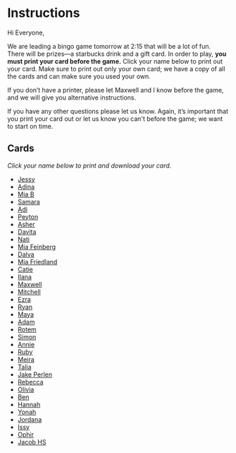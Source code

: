 # Instructions
Hi Everyone,

We are leading a bingo game tomorrow at 2:15 that will be a lot of fun. There will be prizes—a starbucks drink and a gift card. In order to play, **you must print your card before the game.** Click your name below to print out your card. Make sure to print out only your own card; we have a copy of all the cards and can make sure you used your own.

If you don’t have a printer, please let Maxwell and I know before the game, and we will give you alternative instructions. 

If you have any other questions please let us know. Again, it’s important that you print your card out or let us know you can't before the game; we want to start on time.

## Cards
*Click your name below to print and download your card.*
- [Jessy](https://gotmax23.github.io/8G-Bingo-Cards/cards/Jessy.pdf)
- [Adina](https://gotmax23.github.io/8G-Bingo-Cards/cards/Adina.pdf)
- [Mia B](https://gotmax23.github.io/8G-Bingo-Cards/cards/Mia_B.pdf)
- [Samara](https://gotmax23.github.io/8G-Bingo-Cards/cards/Samara.pdf)
- [Adi](https://gotmax23.github.io/8G-Bingo-Cards/cards/Adi.pdf)
- [Peyton](https://gotmax23.github.io/8G-Bingo-Cards/cards/Peyton.pdf)
- [Asher](https://gotmax23.github.io/8G-Bingo-Cards/cards/Asher.pdf)
- [Davita](https://gotmax23.github.io/8G-Bingo-Cards/cards/Davita.pdf)
- [Nati](https://gotmax23.github.io/8G-Bingo-Cards/cards/Nati.pdf)
- [Mia Feinberg](https://gotmax23.github.io/8G-Bingo-Cards/cards/Mia_Feinberg.pdf)
- [Dalya](https://gotmax23.github.io/8G-Bingo-Cards/cards/Dalya.pdf)
- [Mia Friedland](https://gotmax23.github.io/8G-Bingo-Cards/cards/Mia_Friedland.pdf)
- [Catie](https://gotmax23.github.io/8G-Bingo-Cards/cards/Catie.pdf)
- [Ilana](https://gotmax23.github.io/8G-Bingo-Cards/cards/Ilana.pdf)
- [Maxwell](https://gotmax23.github.io/8G-Bingo-Cards/cards/Maxwell.pdf)
- [Mitchell](https://gotmax23.github.io/8G-Bingo-Cards/cards/Mitchell.pdf)
- [Ezra](https://gotmax23.github.io/8G-Bingo-Cards/cards/Ezra.pdf)
- [Ryan](https://gotmax23.github.io/8G-Bingo-Cards/cards/Ryan.pdf)
- [Maya](https://gotmax23.github.io/8G-Bingo-Cards/cards/Maya.pdf)
- [Adam](https://gotmax23.github.io/8G-Bingo-Cards/cards/Adam.pdf)
- [Rotem](https://gotmax23.github.io/8G-Bingo-Cards/cards/Rotem.pdf)
- [Simon](https://gotmax23.github.io/8G-Bingo-Cards/cards/Simon.pdf)
- [Annie](https://gotmax23.github.io/8G-Bingo-Cards/cards/Annie.pdf)
- [Ruby](https://gotmax23.github.io/8G-Bingo-Cards/cards/Ruby.pdf)
- [Meira](https://gotmax23.github.io/8G-Bingo-Cards/cards/Meira.pdf)
- [Talia](https://gotmax23.github.io/8G-Bingo-Cards/cards/Talia.pdf)
- [Jake Perlen](https://gotmax23.github.io/8G-Bingo-Cards/cards/Jacob_Perlen.pdf)
- [Rebecca](https://gotmax23.github.io/8G-Bingo-Cards/cards/Rebecca.pdf)
- [Olivia](https://gotmax23.github.io/8G-Bingo-Cards/cards/Olivia.pdf)
- [Ben](https://gotmax23.github.io/8G-Bingo-Cards/cards/Ben.pdf)
- [Hannah](https://gotmax23.github.io/8G-Bingo-Cards/cards/Hannah.pdf)
- [Yonah](https://gotmax23.github.io/8G-Bingo-Cards/cards/Yonah.pdf)
- [Jordana](https://gotmax23.github.io/8G-Bingo-Cards/cards/Jordana.pdf)
- [Issy](https://gotmax23.github.io/8G-Bingo-Cards/cards/Issy.pdf)
- [Ophir](https://gotmax23.github.io/8G-Bingo-Cards/cards/Ophir.pdf)
- [Jacob HS](https://gotmax23.github.io/8G-Bingo-Cards/cards/Jacob_HS.pdf)